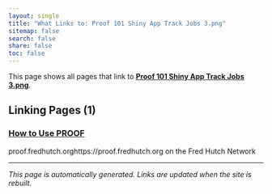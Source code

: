 ```yaml
---
layout: single
title: "What Links to: Proof 101 Shiny App Track Jobs 3.png"
sitemap: false
search: false
share: false
toc: false
---
```


This page shows all pages that link to **[Proof 101 Shiny App Track Jobs 3.png](/datademos/assets/proof_101_shiny_app_track_jobs_3.png)**.

## Linking Pages (1)

### [How to Use PROOF](/datademos/proof-how-to/)

proof.fredhutch.orghttps://proof.fredhutch.org on the Fred Hutch Network

---


*This page is automatically generated. Links are updated when the site is rebuilt.*

